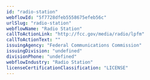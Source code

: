 ```yaml
---
id: "radio-station"
webflowId: "5f7728dfeb5558675efeb56c"
urlSlug: "radio-station"
webflowName: "Radio Station"
callToActionLink: "http://fcc.gov/media/radio/lpfm"
callToActionText: ""
issuingAgency: "Federal Communications Commission"
issuingDivision: "undefined"
divisionPhone: "undefined"
webflowIndustry: "Radio Station"
licenseCertificationClassification: "LICENSE"
---
```


